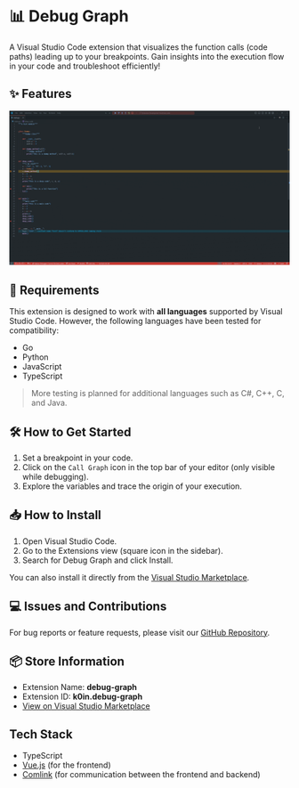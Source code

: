 # 📊 Debug Graph

A Visual Studio Code extension that visualizes the function calls (code paths) leading up to your breakpoints. Gain insights into the execution flow in your code and troubleshoot efficiently!

## ✨ Features

![Show the call path](./.docs/images/basic_example.gif)

## 🚀 Requirements

This extension is designed to work with **all languages** supported by Visual Studio Code. However, the following languages have been tested for compatibility:

- Go
- Python
- JavaScript
- TypeScript

> More testing is planned for additional languages such as C#, C++, C, and Java.

## 🛠️ How to Get Started

1. Set a breakpoint in your code.
2. Click on the `Call Graph` icon in the top bar of your editor (only visible while debugging).
3. Explore the variables and trace the origin of your execution.

## 📥 How to Install

1. Open Visual Studio Code.
2. Go to the Extensions view (square icon in the sidebar).
3. Search for Debug Graph and click Install.

You can also install it directly from the [Visual Studio Marketplace](https://marketplace.visualstudio.com/items?itemName=k0in.debug-graph).

## 💻 Issues and Contributions

For bug reports or feature requests, please visit our [GitHub Repository](https://github.com/K0IN/stacktrace-history).

## 📦 Store Information

- Extension Name: **debug-graph**
- Extension ID: **k0in.debug-graph**
- [View on Visual Studio Marketplace](https://marketplace.visualstudio.com/items?itemName=k0in.debug-graph)

## Tech Stack

- TypeScript
- [Vue.js](https://vuejs.org/) (for the frontend)
- [Comlink](https://github.com/GoogleChromeLabs/comlink) (for communication between the frontend and backend)
